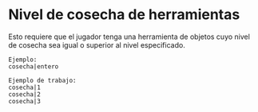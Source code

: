 # Nivel de cosecha de herramientas

Esto requiere que el jugador tenga una herramienta de objetos cuyo nivel de cosecha sea igual o superior al nivel especificado.

    Ejemplo:
    cosecha|entero
    
    Ejemplo de trabajo:
    cosecha|1
    cosecha|2
    cosecha|3